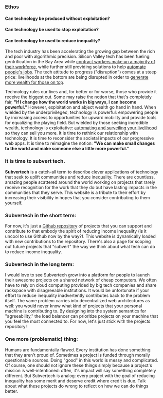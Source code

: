 ### Ethos
#### Can technology be produced without exploitation?
#### Can technology be used to stop exploitation?
#### Can technology be used to reduce inequality?

The tech industry has been accelerating the growing gap between the rich and poor with algorithmic precision. Silicon Valley tech has been fueling gentrification in the Bay Area while [contract workers make up a majority of their workforce](https://www.cnbc.com/2018/10/22/silicon-valley-using-contract-employees-to-drive-profits.html), while further still providing solutions to help [automate people's jobs](https://www.geek.com/tech/study-25-percent-of-u-s-workers-at-risk-of-job-automation-1771497). The tech attitude to progress ("disruption") comes at a steep price: livelihoods at the bottom are being disrupted in order to [generate more wealth for those on top](https://www.theguardian.com/business/2019/jan/21/world-26-richest-people-own-as-much-as-poorest-50-per-cent-oxfam-report).

Technology rules our lives and, for better or for worse, those who provide it receive the biggest cut. Some may raise the notion that that's completely fair, **"If I change how the world works in big ways, I can become powerful."** However, exploitation and abject wealth go hand in hand.
When wielded by the underprivileged, technology is powerful: empowering people by increasing access to opportunities for upward mobility and 
provide tools for equalizing the playing field. But wielded by those seeking incredible wealth, technology is exploitative: [automating and surveiling your livelihood](https://www.theguardian.com/technology/2019/jan/20/shoshana-zuboff-age-of-surveillance-capitalism-google-facebook) so they can sell you more. It is time to rethink our relationship with technology. It is time to reconsider the 
societal impacts of our progressive web apps. It is time to reimagine the notion: **"We can make small changes to the world and make
someone else a little more powerful."**

### It is time to subvert tech.

**Subvertech** is a catch-all term to describe clever applications of technology that seek to uplift communities and reduce inequality.
There are countless, amazing people scattered around the world working on projects that rarely receive recognition for the work that they do but have
lasting impacts in the communities that they serve. This website is a tribute to their effort by increasing their visibility in hopes that you
consider contributing to them yourself.

### Subvertech in the short term:

For now, it's just a [Github repository](https://github.com/subvertech/projects) of projects that you can support and contribute to that embody the spirit of reducing income inequality (is it uncool to use Github now by the way?). This website is dynamically loaded with new contributions to the repository. There's also a page for scoping out future projects that "subvert" the way we think about what tech can do
to reduce income inequality.

### Subvertech in the long term:

I would love to see Subvertech grow into a platform for people to launch their awesome projects on a shared network of cheap computers. We often have to rely on cloud computing provided by big tech companies and share rackspace with disagreeable institutions. It would be unfortunate if your effort to reduce inequality inadvertently contributes back to the problem itself. The same problem carries into decentralized web architectures as well:
you would never know what kind of projects that your personal machine is contributing to. By designing into the system semantics for "agreeability,"
the load balancer can prioritize projects on your machine that you feel the most connected to. For now, let's just stick with the projects repository!

### One more (problematic) thing:

Humans are fundamentally flawed. Every institution has done something that they aren't proud of. Sometimes a project is funded
through morally questionable sources. Doing "good" in this world is messy and complicated. Of course, one should not ignore
these things simply because a project's mission is well-intentioned: often, it's impact will say something completely different.
But Subvertech is analog: every project with the goal of reducing inequality has some merit and deserve credit where credit is due.
Talk about what these projects do wrong to reflect on how we can do things better.